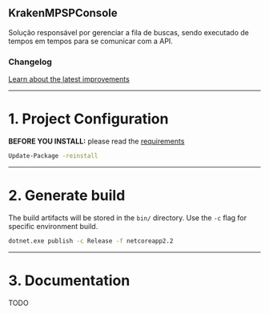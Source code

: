 ## KrakenMPSPConsole

Solução responsável por gerenciar a fila de buscas, sendo executado de tempos em tempos para se comunicar com a API.

### Changelog

[Learn about the latest improvements](changelog)

------------

# 1. Project Configuration

**BEFORE YOU INSTALL:** please read the [requirements](../README.md#requirements)

```bash
Update-Package -reinstall
```

------------

# 2. Generate build

The build artifacts will be stored in the `bin/` directory. Use the `-c` flag for specific environment build.

```bash
dotnet.exe publish -c Release -f netcoreapp2.2
```

------------

# 3. Documentation

TODO